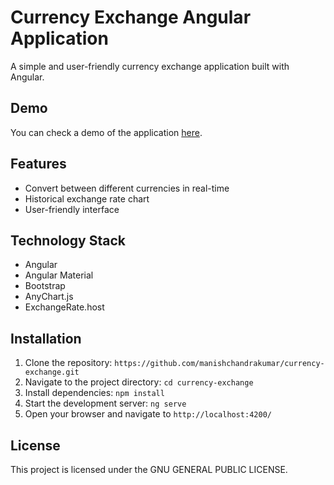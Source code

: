 # Currency Exchange Angular Application

A simple and user-friendly currency exchange application built with Angular.

## Demo

You can check a demo of the application [here](https://currency-exchange-4b5d8.web.app/).

## Features

- Convert between different currencies in real-time
- Historical exchange rate chart
- User-friendly interface

## Technology Stack

- Angular
- Angular Material
- Bootstrap
- AnyChart.js
- ExchangeRate.host

## Installation

1. Clone the repository: `https://github.com/manishchandrakumar/currency-exchange.git`
2. Navigate to the project directory: `cd currency-exchange`
3. Install dependencies: `npm install`
4. Start the development server: `ng serve`
5. Open your browser and navigate to `http://localhost:4200/`



## License

This project is licensed under the GNU GENERAL PUBLIC LICENSE.